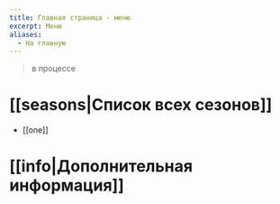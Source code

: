 ```yaml
---
title: Главная страница - меню
excerpt: Меню
aliases:
  - На главную
---
```

> в процессе

# [[seasons|Список всех сезонов]]
- [[one]]

# [[info|Дополнительная информация]]